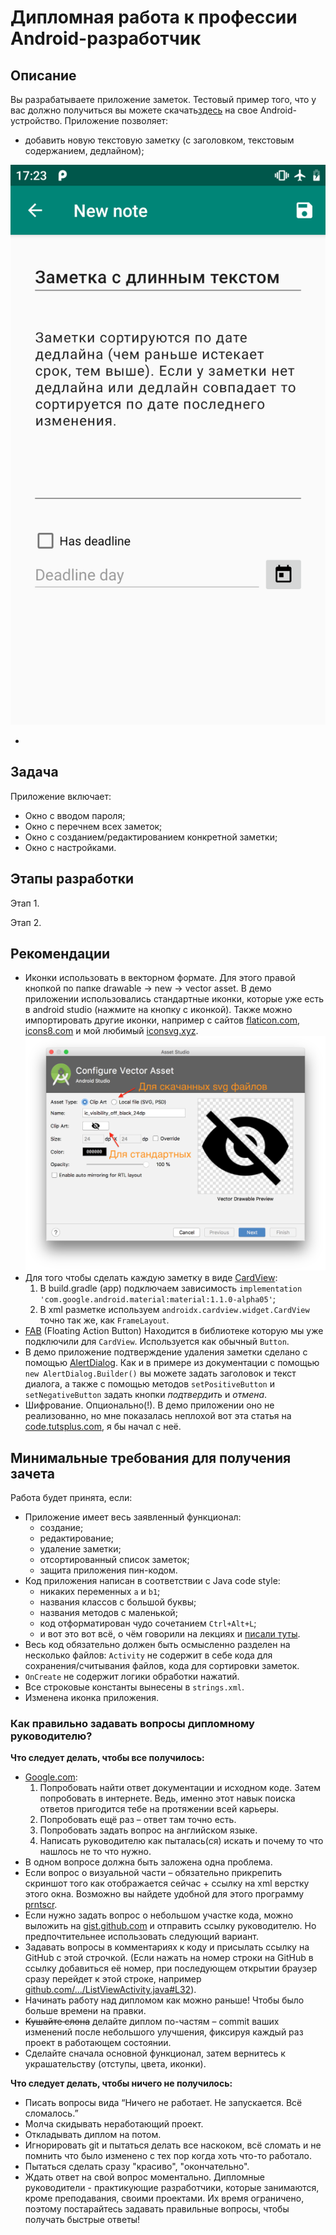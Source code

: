 # Дипломная работа к профессии Android-разработчик

## Описание

Вы разрабатываете приложение заметок. Тестовый пример того, что у вас должно получиться вы можете скачать[здесь](https://play.google.com/apps/testing/ru.netology.notes) на свое Android-устройство.
Приложение позволяет:
* добавить новую текстовую заметку (с заголовком, текстовым содержанием, дедлайном);

<img src="images/note_edit.png" alt="">

* 

## Задача

Приложение включает: 
* Окно с вводом пароля;
* Окно с перечнем всех заметок;
* Окно с созданием/редактированием конкретной заметки;
* Окно с настройками.


## Этапы разработки

Этап 1.

Этап 2.

## Рекомендации

* Иконки использовать в векторном формате. Для этого правой кнопкой по папке drawable -> new -> vector asset. В демо приложении использовались стандартные иконки, которые уже есть в android studio (нажмите на кнопку с иконкой). Также можно импортировать другие иконки, например с сайтов [flaticon.com](https://flaticon.com), [icons8.com](https://icons8.com) и мой любимый [iconsvg.xyz](http://iconsvg.xyz). ![vector assets](images/vector_assets.png)
* Для того чтобы сделать каждую заметку в виде [CardView](https://material.io/design/components/cards.html):
    1. В build.gradle (app) подключаем зависимость `implementation 'com.google.android.material:material:1.1.0-alpha05'`;
    2. В xml разметке используем `androidx.cardview.widget.CardView` точно так же, как `FrameLayout`.
* [FAB](https://developer.android.com/guide/topics/ui/floating-action-button) (Floating Action Button) Находится в библиотеке которую мы уже подключили для `CardView`. Используется как обычный `Button`.
* В демо приложение подтверждение удаления заметки сделано с помощью [AlertDialog](https://developer.android.com/guide/topics/ui/dialogs#AlertDialog). Как и в примере из документации с помощью `new AlertDialog.Builder()` вы можете задать заголовок и текст диалога, а также с помощью методов `setPositiveButton` и `setNegativeButton` задать кнопки _подтвердить_ и _отмена_.
* Шифрование. Опционально(!). В демо приложении оно не реализованно, но мне показалась неплохой вот эта статья на [code.tutsplus.com](https://code.tutsplus.com/tutorials/storing-data-securely-on-android--cms-30558), я бы начал с неё.

## Минимальные требования для получения зачета 

Работа будет принята, если:
* Приложение имеет весь заявленный функционал: 
    * создание;
    * редактирование;
    * удаление заметки;
    * отсортированный список заметок;
    * защита приложения пин-кодом.
* Код приложения написан в соответствии с Java code style:
    * никаких переменных `a` и `b1`;
    * названия классов с большой буквы;
    * названия методов с маленькой;
    * код отформатирован чудо сочетанием `Ctrl+Alt+L`;
    * и вот это вот всё, о чём говорили на лекциях и [писали туты](https://github.com/netology-code/codestyle/tree/master/java). 
* Весь код обязательно должен быть осмысленно разделен на несколько файлов: `Activity` не содержит в себе кода для сохранения/считывания файлов, кода для сортировки заметок.
* `OnCreate` не содержит логики обработки нажатий.
* Все строковые константы вынесены в `strings.xml`.
* Изменена иконка приложения.

### Как правильно задавать вопросы дипломному руководителю?

**Что следует делать, чтобы все получилось:**

* [Google.com](https://google.com):
    1. Попробовать найти ответ документации и исходном коде. Затем попробовать в интернете. Ведь, именно этот навык поиска ответов пригодится тебе на протяжении всей карьеры. 
    2. Попробовать ещё раз – ответ там точно есть.
    3. Попробовать задать вопрос на английском языке. 
    4. Написать руководителю как пыталась(ся) искать и почему то что нашлось не то что нужно.
* В одном вопросе должна быть заложена одна проблема.
* Если вопрос о визуальной части – обязательно прикрепить скриншот того как отображается сейчас + ссылку на xml верстку этого окна. Возможно вы найдете удобной для этого программу [prntscr](https://app.prntscr.com/ru/).
* Если нужно задать вопрос о небольшом участке кода, можно выложить на [gist.github.com](https://gist.github.com/) и отправить ссылку руководителю. Но предпочтительнее использовать следующий вариант.
* Задавать вопросы в комментариях к коду и присылать ссылку на GitHub с этой строчкой. (Если нажать на номер строки на GitHub в ссылку добавиться её номер, при последующем открытии браузер сразу перейдет к этой строке, например [github.com/.../ListViewActivity.java#L32](https://github.com/netology-code/and-homeworks/blob/master/4.1.listview/4.1.1/code/app/src/main/java/ru/netology/lists/ListViewActivity.java#L32)).
* Начинать работу над дипломом как можно раньше! Чтобы было больше времени на правки. 
* ~~Кушайте слона~~ делайте диплом по-частям – commit ваших изменений после  небольшого улучшения, фиксируя каждый раз проект в работающем состоянии.
* Сделайте сначала основной функционал, затем вернитесь к украшательству (отступы, цвета, иконки).

**Что следует делать, чтобы ничего не получилось:**

* Писать вопросы вида “Ничего не работает. Не запускается. Всё сломалось.”
* Молча скидывать неработающий проект.
* Откладывать диплом на потом.
* Игнорировать git и пытаться делать все наскоком, всё сломать и не помнить что было изменено с тех пор когда хоть что-то работало.
* Пытаться сделать сразу "красиво", "окончательно".
* Ждать ответ на свой вопрос моментально. Дипломные руководители - практикующие разработчики, которые занимаются, кроме преподавания, своими проектами. Их время ограничено, поэтому постарайтесь задавать правильные вопросы, чтобы получать быстрые ответы! 

